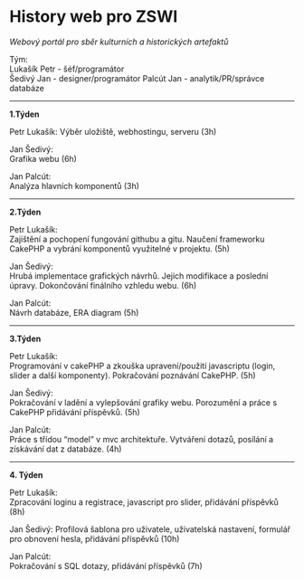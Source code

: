 # History web pro ZSWI
  
 _Webový portál pro sběr kulturních a historických artefaktů_
  
  Tým:  
  Lukašík Petr - šéf/programátor    
  Šedivý Jan - designer/programátor 
  Palcút Jan - analytik/PR/správce databáze 

 ***

 **1.Týden**
  
  Petr Lukašík: 
  Výběr uložiště, webhostingu, serveru (3h) 

  Jan Šedivý:   
  Grafika webu (6h) 

  Jan Palcút:   
  Analýza hlavních komponentů (3h)  
  
 ***
  
 **2.Týden**
  
 Petr Lukašík:  
 Zajištění a pochopení fungování githubu a gitu. Naučení frameworku CakePHP a vybrání komponentů využitelné v projektu. (5h)    

 Jan Šedivý:    
 Hrubá implementace grafických návrhů. Jejich modifikace a poslední úpravy. Dokončování finálního vzhledu webu. (6h)    

 Jan Palcút:    
 Návrh databáze, ERA diagram (5h)   

 ***

 **3.Týden**

 Petr Lukašík:  
 Programování v cakePHP a zkouška upravení/použití javascriptu (login, slider a další komponenty). Pokračování poznávání CakePHP. (5h)  

 Jan Šedivý:    
 Pokračování v ladění a vylepšování grafiky webu. Porozumění a práce s CakePHP přidávání příspěvků. (5h)    

 Jan Palcút:    
 Práce s třídou “model” v mvc architektuře. Vytváření dotazů, posílání a získávání dat z databáze. (4h) 

***

**4. Týden**

Petr Lukašík:   
Zpracování loginu a registrace, javascript pro slider, přidávání příspěvků (8h) 

Jan Šedivý: 
Profilová šablona pro uživatele, uživatelská nastavení, formulář pro obnovení hesla, přidávání příspěvků (10h)  

Jan Palcút:     
Pokračování s SQL dotazy, přidávání příspěvků (7h)  
